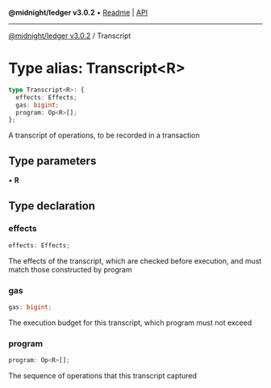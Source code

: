 **@midnight/ledger v3.0.2** • [Readme](../README.md) \| [API](../globals.md)

***

[@midnight/ledger v3.0.2](../README.md) / Transcript

# Type alias: Transcript\<R\>

```ts
type Transcript<R>: {
  effects: Effects;
  gas: bigint;
  program: Op<R>[];
};
```

A transcript of operations, to be recorded in a transaction

## Type parameters

• **R**

## Type declaration

### effects

```ts
effects: Effects;
```

The effects of the transcript, which are checked before execution, and
must match those constructed by program

### gas

```ts
gas: bigint;
```

The execution budget for this transcript, which program must not
exceed

### program

```ts
program: Op<R>[];
```

The sequence of operations that this transcript captured
